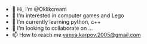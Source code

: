 - 👋 Hi, I’m @Oklikcream
- 👀 I’m interested in computer games and Lego
- 🌱 I’m currently learning python, c++
- 💞️ I’m looking to collaborate on ...
- 📫 How to reach me vanya.karpov.2005@gmail.com

<!---
Oklikcream/Oklikcream is a ✨ special ✨ repository because its `README.md` (this file) appears on your GitHub profile.
You can click the Preview link to take a look at your changes.
--->
